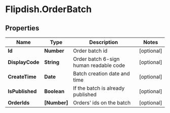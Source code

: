 # Flipdish.OrderBatch

## Properties
Name | Type | Description | Notes
------------ | ------------- | ------------- | -------------
**Id** | **Number** | Order batch id | [optional] 
**DisplayCode** | **String** | Order batch 6-sign human readable code | [optional] 
**CreateTime** | **Date** | Batch creation date and time | [optional] 
**IsPublished** | **Boolean** | If the batch is already published | [optional] 
**OrderIds** | **[Number]** | Orders' ids on the batch | [optional] 


